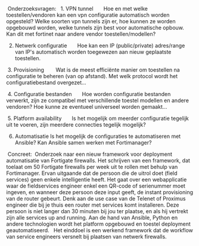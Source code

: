  Onderzoeksvragen: 
 1. VPN tunnel 
     Hoe en met welke toestellen/vendoren kan een vpn configuratie automatisch worden opgesteld? Welke soorten vpn tunnels zijn er, hoe kunnen ze worden opgebouwd worden, welke tunnels zijn best voor automatische opbouw. Kan dit met fortinet naar andere vendor toestellen/modellen?

2. Netwerk configuratie 
     Hoe kan een IP (public/private) adres/range van IP's automatisch worden toegewezen aan nieuw geplaatste toestellen. 

 3. Provisioning 
      Wat is de meest efficiënte manier om toestellen na configuratie te beheren (van op afstand). Met welk protocol wordt het configuratiebestand overgezet... 

 4. Configuratie bestanden
      Hoe worden configuratie bestanden verwerkt, zijn ze compatibel met verschillende toestel modellen en andere vendoren? Hoe kunne ze eventueel universeel worden gemaakt... 

 5. Platform availability
      Is het mogelijk om meerder configuratie tegelijk uit te voeren, zijn meerdere connecties tegelijk mogelijk?
 

6. Automatisatie
     Is het mogelijk de configuraties te automatiseren met Ansible? Kan Ansible samen werken met Fortimanager?

 Concreet: 
Onderzoek naar een nieuw framework voor deployment automatisatie van Fortigate firewalls. Het schrijven van een framework, dat toelaat om 50 Fortigate firewalls per week uit te rollen met behulp van Fortimanager. Ervan uitgaande dat de persoon die de uitrol doet (field services) geen enkele intelligentie heeft. Het gaat over een webapplicatie waar de fieldservices engineer enkel een QR-code of serienummer moet ingeven, en wanneer deze persoon deze input geeft, de instant provisioning van de router gebeurt. Denk aan de use case van de Telenet of Proximus engineer die bij je thuis een router met services komt installeren. Deze persoon is niet langer dan 30 minuten bij jou ter plaatse, en als hij vertrekt zijn alle services up and running. Aan de hand van Ansible, Python en andere technologien wordt het platform opgebouwd en toestel deployment geautomatiseerd. 
 Het einddoel is een werkend framework dat de workflow van service engineers versnelt bij plaatsen van netwerk firewalls. 
